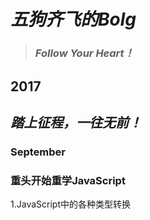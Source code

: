 # ***五狗齐飞的Bolg***
>### ***Follow Your Heart！***
## 2017
## ***踏上征程，一往无前！***
### September
### 重头开始重学JavaScript
1.JavaScript中的各种类型转换
